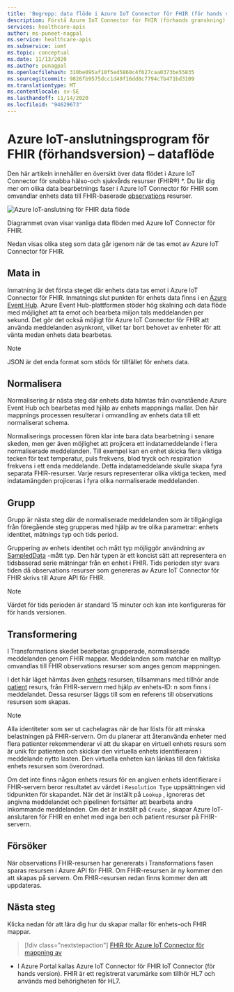 ```yaml
---
title: 'Begrepp: data flöde i Azure IoT Connector för FHIR (för hands version) i Azure API för FHIR'
description: Förstå Azure IoT Connector för FHIR (förhands granskning) data flödet. Azure IoT Connector för FHIR (för hands version) matar in, normaliserar, grupper, transformerar och behåller IoMT data till Azure API för FHIR.
services: healthcare-apis
author: ms-puneet-nagpal
ms.service: healthcare-apis
ms.subservice: iomt
ms.topic: conceptual
ms.date: 11/13/2020
ms.author: punagpal
ms.openlocfilehash: 310be095af10f5ed5860c4f627caa0373be55835
ms.sourcegitcommit: 9826fb9575dcc1d49f16dd8c7794c7b471bd3109
ms.translationtype: MT
ms.contentlocale: sv-SE
ms.lasthandoff: 11/14/2020
ms.locfileid: "94629673"
---
```

# <a name="azure-iot-connector-for-fhir-preview-data-flow"></a>Azure IoT-anslutningsprogram för FHIR (förhandsversion) – dataflöde

Den här artikeln innehåller en översikt över data flödet i Azure IoT Connector för snabba hälso-och sjukvårds resurser (FHIR&#174;) *. Du lär dig mer om olika data bearbetnings faser i Azure IoT Connector för FHIR som omvandlar enhets data till FHIR-baserade [observations](https://www.hl7.org/fhir/observation.html) resurser.

![Azure IoT-anslutning för FHIR data flöde](media/concepts-iot-data-flow/iot-connector-data-flow.png)

Diagrammet ovan visar vanliga data flöden med Azure IoT Connector för FHIR. 

Nedan visas olika steg som data går igenom när de tas emot av Azure IoT Connector för FHIR.

## <a name="ingest"></a>Mata in
Inmatning är det första steget där enhets data tas emot i Azure IoT Connector för FHIR. Inmatnings slut punkten för enhets data finns i en [Azure Event Hub](../event-hubs/index.yml). Azure Event Hub-plattformen stöder hög skalning och data flöde med möjlighet att ta emot och bearbeta miljon tals meddelanden per sekund. Det gör det också möjligt för Azure IoT Connector för FHIR att använda meddelanden asynkront, vilket tar bort behovet av enheter för att vänta medan enhets data bearbetas.

> [!NOTE]
> JSON är det enda format som stöds för tillfället för enhets data.

## <a name="normalize"></a>Normalisera
Normalisering är nästa steg där enhets data hämtas från ovanstående Azure Event Hub och bearbetas med hjälp av enhets mappnings mallar. Den här mappnings processen resulterar i omvandling av enhets data till ett normaliserat schema. 

Normaliserings processen fören klar inte bara data bearbetning i senare skeden, men ger även möjlighet att projicera ett indatameddelande i flera normaliserade meddelanden. Till exempel kan en enhet skicka flera viktiga tecken för text temperatur, puls frekvens, blod tryck och respiration frekvens i ett enda meddelande. Detta indatameddelande skulle skapa fyra separata FHIR-resurser. Varje resurs representerar olika viktiga tecken, med indatamängden projiceras i fyra olika normaliserade meddelanden.

## <a name="group"></a>Grupp
Grupp är nästa steg där de normaliserade meddelanden som är tillgängliga från föregående steg grupperas med hjälp av tre olika parametrar: enhets identitet, mätnings typ och tids period.

Gruppering av enhets identitet och mått typ möjliggör användning av [SampledData](https://www.hl7.org/fhir/datatypes.html#SampledData) -mått typ. Den här typen är ett koncist sätt att representera en tidsbaserad serie mätningar från en enhet i FHIR. Tids perioden styr svars tiden då observations resurser som genereras av Azure IoT Connector för FHIR skrivs till Azure API för FHIR.

> [!NOTE]
> Värdet för tids perioden är standard 15 minuter och kan inte konfigureras för för hands versionen.

## <a name="transform"></a>Transformering
I Transformations skedet bearbetas grupperade, normaliserade meddelanden genom FHIR mappar. Meddelanden som matchar en malltyp omvandlas till FHIR observations resurser som anges genom mappningen.

I det här läget hämtas även [enhets](https://www.hl7.org/fhir/device.html) resursen, tillsammans med tillhör ande [patient](https://www.hl7.org/fhir/patient.html) resurs, från FHIR-servern med hjälp av enhets-ID: n som finns i meddelandet. Dessa resurser läggs till som en referens till observations resursen som skapas.

> [!NOTE]
> Alla identiteter som ser ut cachelagras när de har lösts för att minska belastningen på FHIR-servern. Om du planerar att återanvända enheter med flera patienter rekommenderar vi att du skapar en virtuell enhets resurs som är unik för patienten och skickar den virtuella enhets identifieraren i meddelande nytto lasten. Den virtuella enheten kan länkas till den faktiska enhets resursen som överordnad.

Om det inte finns någon enhets resurs för en angiven enhets identifierare i FHIR-servern beror resultatet av värdet i `Resolution Type` uppsättningen vid tidpunkten för skapandet. När det är inställt på `Lookup` , ignoreras det angivna meddelandet och pipelinen fortsätter att bearbeta andra inkommande meddelanden. Om det är inställt på `Create` , skapar Azure IoT-anslutaren för FHIR en enhet med inga ben och patient resurser på FHIR-servern.  

## <a name="persist"></a>Försöker
När observations FHIR-resursen har genererats i Transformations fasen sparas resursen i Azure API för FHIR. Om FHIR-resursen är ny kommer den att skapas på servern. Om FHIR-resursen redan finns kommer den att uppdateras.

## <a name="next-steps"></a>Nästa steg

Klicka nedan för att lära dig hur du skapar mallar för enhets-och FHIR mappar.

>[!div class="nextstepaction"]
>[FHIR för Azure IoT Connector för mappning av](iot-mapping-templates.md)

* I Azure Portal kallas Azure IoT Connector för FHIR IoT Connector (för hands version). FHIR är ett registrerat varumärke som tillhör HL7 och används med behörigheten för HL7. 